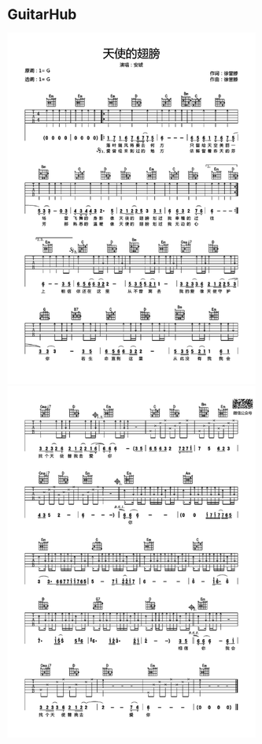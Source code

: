 # GuitarHub

![安琥《天使的翅膀》吉他谱_G调原版编配_0](./安琥《天使的翅膀》吉他谱_G调原版编配_0.jpg)
![安琥《天使的翅膀》吉他谱_G调原版编配_1](./安琥《天使的翅膀》吉他谱_G调原版编配_1.jpg)
